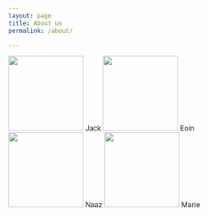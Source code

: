 ```yaml
---
layout: page
title: About us
permalink: /about/

---
```

<img src="https://avatars1.githubusercontent.com/u/12450298?v=3&s=400" height="150" width="150">
Jack
<img src="https://avatars1.githubusercontent.com/u/12845233?v=3&s=400" height="150" width="150">
Eoin
<img src="https://cloud.githubusercontent.com/assets/11833296/9937590/539f932c-5d59-11e5-874d-465142e5d189.png" height="150" width="150">
Naaz
<img src="https://avatars3.githubusercontent.com/u/13470325?v=3&s=400" height="150" width="150">
Marie
